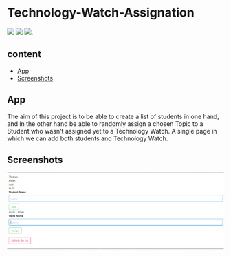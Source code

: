 # Technology-Watch-Assignation
![](https://img.shields.io/badge/javaScript-gray?logo=javaScript)
![](https://img.shields.io/badge/HTML-gray?logo=HTML5)
![](https://img.shields.io/badge/Bootstrap_vue-gray?logo=Bootstrap).

## content
* [App](#app)
* [Screenshots](#screenshots)

## App
The aim of this project is to be able to create a list of students in one hand, and in the other hand be able to randomly assign a chosen Topic to a Student who wasn't assigned yet to a Technology Watch. A single page in which we can add both students and Technology Watch.


## Screenshots
![Test Image 4](https://github.com/mowafag-omer/Technology-Watch-Assignation/blob/master/Capture.PNG)
